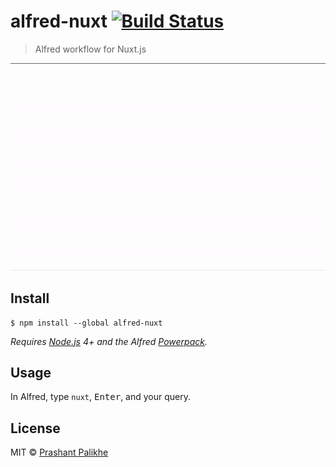 # alfred-nuxt [![Build Status](https://travis-ci.org/prashantpalikhe/alfred-nuxt.svg?branch=master)](https://travis-ci.org/prashantpalikhe/alfred-nuxt)

> Alfred workflow for Nuxt.js

<img src="recording.gif" width="600">

## Install

```
$ npm install --global alfred-nuxt
```

_Requires [Node.js](https://nodejs.org) 4+ and the Alfred [Powerpack](https://www.alfredapp.com/powerpack/)._

## Usage

In Alfred, type `nuxt`, <kbd>Enter</kbd>, and your query.

## License

MIT © [Prashant Palikhe](https://twitter.com/PrashantPalikhe)
